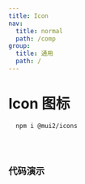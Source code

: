 ```yaml
---
title: Icon
nav:
  title: normal
  path: /comp
group:
  title: 通用
  path: /
---
```


# Icon 图标

```bash
  npm i @mui2/icons
```

<code inline={true} src="../demo/index.tsx" />

## 代码演示

<code title="基本用法" desc="通过 `@mui2/icons` 引用 Icon 组件，不同主题的 Icon 组件名为图标名加主题做为后缀，也可以通过设置 spin 属性来实现动画旋转效果。" src="../demo/index2.tsx" />
